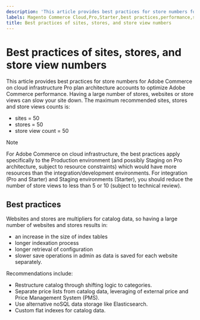 ```yaml
---
description: 'This article provides best practices for store numbers for Adobe Commerce on cloud infrastructure Pro plan architecture accounts to optimize Adobe Commerce performance. Having a large number of stores, websites or store views can slow your site down. The maximum recommended sites, stores and store views counts is:'
labels: Magento Commerce Cloud,Pro,Starter,best practices,performance,stores,views,Adobe Commerce,cloud infrastructure
title: Best practices of sites, stores, and store view numbers
---
```


# Best practices of sites, stores, and store view numbers

This article provides best practices for store numbers for Adobe Commerce on cloud infrastructure Pro plan architecture accounts to optimize Adobe Commerce performance. Having a large number of stores, websites or store views can slow your site down. The maximum recommended sites, stores and store views counts is:

* sites = 50
* stores = 50
* store view count = 50

>[!NOTE]
>
>For Adobe Commerce on cloud infrastructure, the best practices apply specifically to the Production environment (and possibly Staging on Pro architecture, subject to resource constraints) which would have more resources than the integration/development environments. For integration (Pro and Starter) and Staging environments (Starter), you should reduce the number of store views to less than 5 or 10 (subject to technical review).

## Best practices

Websites and stores are multipliers for catalog data, so having a large number of websites and stores results in:

* an increase in the size of index tables
* longer indexation process
* longer retrieval of configuration
* slower save operations in admin as data is saved for each website separately.

Recommendations include:

* Restructure catalog through shifting logic to categories.
* Separate price lists from catalog data, leveraging of external price and Price Management System (PMS).
* Use alternative noSQL data storage like Elasticsearch.
* Custom flat indexes for catalog data.